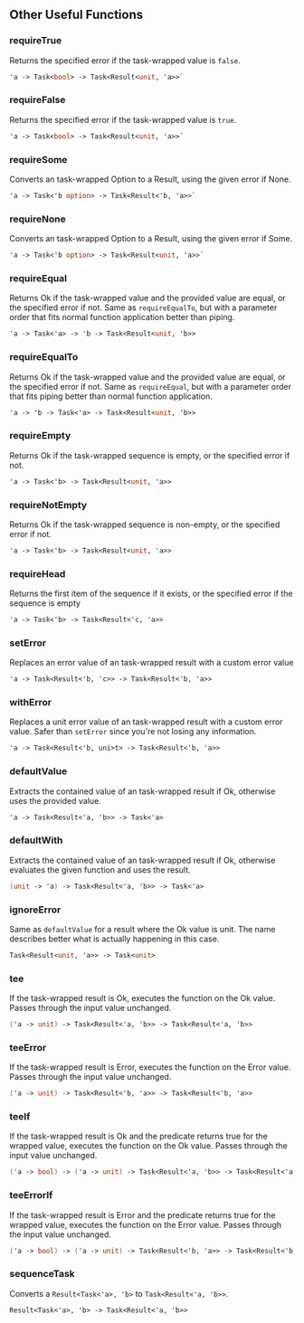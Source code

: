 ## Other Useful Functions


### requireTrue

Returns the specified error if the task-wrapped value is `false`.
```fsharp
'a -> Task<bool> -> Task<Result<unit, 'a>>`
```
### requireFalse

Returns the specified error if the task-wrapped value is `true`.
```fsharp
'a -> Task<bool> -> Task<Result<unit, 'a>>`
```

### requireSome

Converts an task-wrapped Option to a Result, using the given error if None.
```fsharp
'a -> Task<'b option> -> Task<Result<'b, 'a>>`
```
### requireNone

Converts an task-wrapped Option to a Result, using the given error if Some.

```fsharp
'a -> Task<'b option> -> Task<Result<unit, 'a>>`
```


### requireEqual

Returns Ok if the task-wrapped value and the provided value are equal, or the specified error if not. Same as `requireEqualTo`, but with a parameter order that fits normal function application better than piping.

```fsharp
'a -> Task<'a> -> 'b -> Task<Result<unit, 'b>>
```

### requireEqualTo

Returns Ok if the task-wrapped value and the provided value are equal, or the specified error if not. Same as `requireEqual`, but with a parameter order that fits piping better than normal function application.

```fsharp
'a -> 'b -> Task<'a> -> Task<Result<unit, 'b>>
```

### requireEmpty

Returns Ok if the task-wrapped sequence is empty, or the specified error if not.

```fsharp
'a -> Task<'b> -> Task<Result<unit, 'a>>
```

### requireNotEmpty

Returns Ok if the task-wrapped sequence is non-empty, or the specified error if not.

```fsharp
'a -> Task<'b> -> Task<Result<unit, 'a>>
```


### requireHead

Returns the first item of the sequence if it exists, or the specified error if the sequence is empty

```fsharp
'a -> Task<'b> -> Task<Result<'c, 'a>>
```


### setError

Replaces an error value of an task-wrapped result with a custom error value

```fsharp
'a -> Task<Result<'b, 'c>> -> Task<Result<'b, 'a>>
```

### withError

Replaces a unit error value of an task-wrapped result with a custom error value. Safer than `setError` since you're not losing any information.

```fsharp
'a -> Task<Result<'b, uni>t> -> Task<Result<'b, 'a>>
```

### defaultValue

Extracts the contained value of an task-wrapped result if Ok, otherwise uses the provided value.

```fsharp
'a -> Task<Result<'a, 'b>> -> Task<'a>
```

### defaultWith

Extracts the contained value of an task-wrapped result if Ok, otherwise evaluates the given function and uses the result.

```fsharp
(unit -> 'a) -> Task<Result<'a, 'b>> -> Task<'a>
```

### ignoreError

Same as `defaultValue` for a result where the Ok value is unit. The name describes better what is actually happening in this case.

```fsharp
Task<Result<unit, 'a>> -> Task<unit>
```

### tee
If the task-wrapped result is Ok, executes the function on the Ok value. Passes through the input value unchanged.

```fsharp
('a -> unit) -> Task<Result<'a, 'b>> -> Task<Result<'a, 'b>>
```

### teeError

If the task-wrapped result is Error, executes the function on the Error value. Passes through the input value unchanged.

```fsharp
('a -> unit) -> Task<Result<'b, 'a>> -> Task<Result<'b, 'a>>
```

### teeIf

If the task-wrapped result is Ok and the predicate returns true for the wrapped value, executes the function on the Ok value. Passes through the input value unchanged.

```fsharp
('a -> bool) -> ('a -> unit) -> Task<Result<'a, 'b>> -> Task<Result<'a, 'b>>
```

### teeErrorIf

If the task-wrapped result is Error and the predicate returns true for the wrapped value, executes the function on the Error value. Passes through the input value unchanged.

```fsharp
('a -> bool) -> ('a -> unit) -> Task<Result<'b, 'a>> -> Task<Result<'b, 'a>>
```

### sequenceTask

Converts a `Result<Task<'a>, 'b>` to `Task<Result<'a, 'b>>`.

```fsharp
Result<Task<'a>, 'b> -> Task<Result<'a, 'b>>
```

